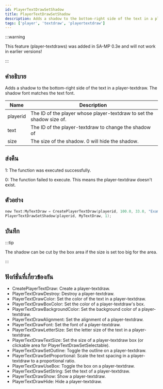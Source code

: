 ```yaml
---
id: PlayerTextDrawSetShadow
title: PlayerTextDrawSetShadow
description: Adds a shadow to the bottom-right side of the text in a player-textdraw.
tags: ['player', 'textdraw', 'playertextdraw']
---
```


:::warning

This feature (player-textdraws) was added in SA-MP 0.3e and will not work in earlier versions!

:::

## คำอธิบาย

Adds a shadow to the bottom-right side of the text in a player-textdraw. The shadow font matches the text font.


| Name | Description |
|------|-------------|
|playerid | The ID of the player whose player-textdraw to set the shadow size of.|
|text | The ID of the player-textdraw to change the shadow of|
|size | The size of the shadow. 0 will hide the shadow.|


## ส่งคืน

 1: The function was executed successfully. 

 0: The function failed to execute. This means the player-textdraw doesn't exist.


## ตัวอย่าง


```c
new Text:MyTextDraw = CreatePlayerTextDraw(playerid, 100.0, 33.0, "Example Text");
PlayerTextDrawSetShadow(playerid, MyTextDraw, 1);
```


## บันทึก

:::tip

The shadow can be cut by the box area if the size is set too big for the area.

:::


## ฟังก์ชั่นที่เกี่ยวข้องกัน


-  CreatePlayerTextDraw: Create a player-textdraw.
-  PlayerTextDrawDestroy: Destroy a player-textdraw.
-  PlayerTextDrawColor: Set the color of the text in a player-textdraw.
-  PlayerTextDrawBoxColor: Set the color of a player-textdraw's box.
-  PlayerTextDrawBackgroundColor: Set the background color of a player-textdraw.
-  PlayerTextDrawAlignment: Set the alignment of a player-textdraw.
-  PlayerTextDrawFont: Set the font of a player-textdraw.
-  PlayerTextDrawLetterSize: Set the letter size of the text in a player-textdraw.
-  PlayerTextDrawTextSize: Set the size of a player-textdraw box (or clickable area for PlayerTextDrawSetSelectable).
-  PlayerTextDrawSetOutline: Toggle the outline on a player-textdraw.
-  PlayerTextDrawSetProportional: Scale the text spacing in a player-textdraw to a proportional ratio.
-  PlayerTextDrawUseBox: Toggle the box on a player-textdraw.
-  PlayerTextDrawSetString: Set the text of a player-textdraw.
-  PlayerTextDrawShow: Show a player-textdraw.
-  PlayerTextDrawHide: Hide a player-textdraw.